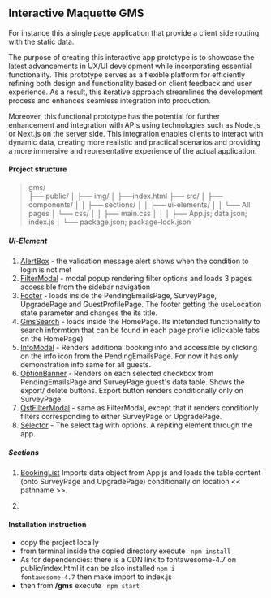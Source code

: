 ## Interactive Maquette GMS

For instance this a single page application that provide a client side routing with the static data.

The purpose of creating this interactive app prototype is to showcase the latest advancements in UX/UI development while incorporating essential functionality. This prototype serves as a flexible platform for efficiently refining both design and functionality based on client feedback and user experience. As a result, this iterative approach streamlines the development process and enhances seamless integration into production.  

Moreover, this functional prototype has the potential for further enhancement and integration with APIs using technologies such as Node.js or Next.js on the server side. This integration enables clients to interact with dynamic data, creating more realistic and practical scenarios and providing a more immersive and representative experience of the actual application.



#### Project structure

> gms/                      
├── public/
│   ├── img/
│   ├──index.html
├── src/
│   ├── components/
│   │   ├── sections/
│   │   ├── ui-elements/ 
│   │   └── All pages 
│   └── css/
│   │   ├── main.css
│   │ 
│   ├── App.js; data.json; index.js
│
└── package.json; package-lock.json


##### Ui-Element
1. <u>AlertBox</u> - the validation message alert shows when the condition to login is not met
2. <u>FilterModal</u> - modal popup rendering filter options and loads 3 pages accessible from the sidebar navigation
3. <u>Footer</u> - loads inside the PendingEmailsPage, SurveyPage, UpgradePage and GuestProfilePage. The footer getting the useLocation state parameter and changes the its title. 
4. <u>GmsSearch</u> - loads inside the HomePage. Its intetended functionality to search informtion that can be found in each page profile (clickable tabs on the HomePage)
5. <u>InfoModal</u> - Renders additional booking info and accessible by clicking on the info icon from the PendingEmailsPage. For now it has only demonstration info same for all guests. 
6. <u>OptionBanner</u> - Renders on each selected checkbox from PendingEmailsPage and SurveyPage guest's data table. Shows the export/ delete buttons. Export button renders conditionally only on SurveyPage. 
7. <u>QstFilterModal</u> - same as FilterModal, except that it renders conditionly filters corresponding to either SurveyPage or UpgradePage.
8. <u>Selector</u> - The select tag with options. A repiting element through the app.  

##### Sections

1. <u>BookingList</u> Imports data object from App.js and loads the table content (onto SurveyPage and UpgradePage) conditionally on location << pathname >>.

2. 


#### Installation instruction

- copy the project locally 
- from terminal inside the copied directory execute <code> npm install </code>
- As for dependencies: there is a CDN link to fontawesome-4.7 on public/index.html
  it can be also installed <code>npm i fontawesome-4.7</code> then make import to index.js 
- then from <b>/gms</b> execute <code> npm start </code>
